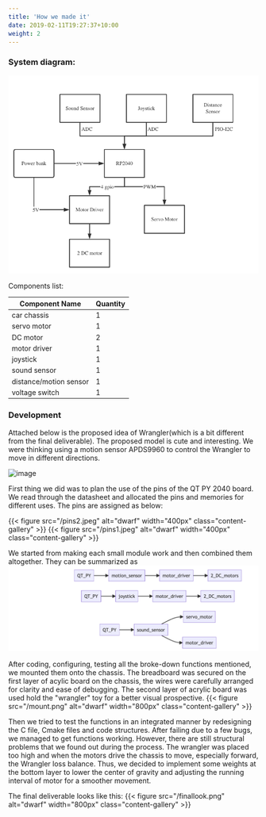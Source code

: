 ```yaml
---
title: 'How we made it'
date: 2019-02-11T19:27:37+10:00
weight: 2
---
```


### System diagram:

![sys](/sys.png)

Components list:

| Component Name| Quantity |
| ------------- | ------------- |
| car chassis | 1  |
| servo motor | 1  |
| DC motor  | 2  |
| motor driver | 1 |
| joystick | 1 |
| sound sensor  | 1  |
| distance/motion sensor  | 1|
| voltage switch  | 1|

### Development
Attached below is the proposed idea of Wrangler(which is a bit different from the final deliverable). The proposed model is cute and interesting. We were thinking using a motion sensor APDS9960 to control the Wrangler to move in different directions. 

![image](https://user-images.githubusercontent.com/84453030/209241315-e3d71c71-575d-415a-b744-bcac83668311.png)

First thing we did was to plan the use of the pins of the QT PY 2040 board. We read through the datasheet and allocated the pins and memories for different uses. The pins are assigned as below:

{{< figure src="/pins2.jpeg" alt="dwarf" width="400px" class="content-gallery" >}} {{< figure src="/pins1.jpeg" alt="dwarf" width="400px" class="content-gallery" >}} 

We started from making each small module work and then combined them altogether. They can be summarized as 
![logic](/logic.png)

After coding, configuring, testing all the broke-down functions mentioned, we mounted them onto the chassis. The breadboard was secured on the first layer of acylic board on the chassis, the wires were carefully arranged for clarity and ease of debugging. The second layer of acrylic board was used hold the "wrangler" toy for a better visual prospective.
{{< figure src="/mount.png" alt="dwarf" width="800px" class="content-gallery" >}} 

Then we tried to test the functions in an integrated manner by redesigning the C file, Cmake files and code structures. After failing due to a few bugs, we managed to get functions working. However, there are still structural problems that we found out during the process. The wrangler was placed too high and when the motors drive the chassis to move, especially forward,  the Wrangler loss balance. Thus, we decided to implement some weights at the bottom layer to lower the center of gravity and adjusting the running interval of motor for a smoother movement. 

The final deliverable looks like this: 
{{< figure src="/finallook.png" alt="dwarf" width="800px" class="content-gallery" >}} 




